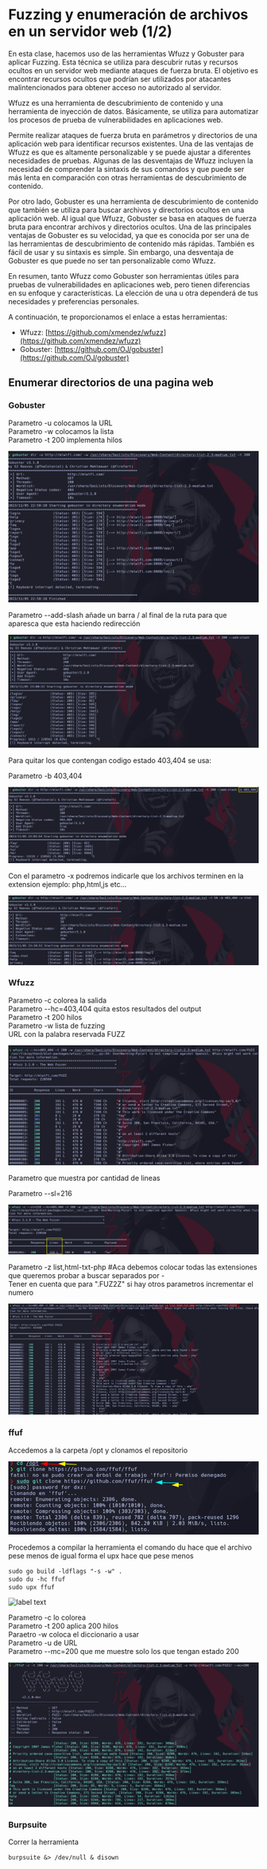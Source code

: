 # Fuzzing y enumeración de archivos en un servidor web (1/2)


En esta clase, hacemos uso de las herramientas Wfuzz y Gobuster para aplicar Fuzzing. Esta técnica se utiliza para descubrir rutas y recursos ocultos en un servidor web mediante ataques de fuerza bruta. El objetivo es encontrar recursos ocultos que podrían ser utilizados por atacantes malintencionados para obtener acceso no autorizado al servidor.

Wfuzz es una herramienta de descubrimiento de contenido y una herramienta de inyección de datos. Básicamente, se utiliza para automatizar los procesos de prueba de vulnerabilidades en aplicaciones web.

Permite realizar ataques de fuerza bruta en parámetros y directorios de una aplicación web para identificar recursos existentes. Una de las ventajas de Wfuzz es que es altamente personalizable y se puede ajustar a diferentes necesidades de pruebas. Algunas de las desventajas de Wfuzz incluyen la necesidad de comprender la sintaxis de sus comandos y que puede ser más lenta en comparación con otras herramientas de descubrimiento de contenido.

Por otro lado, Gobuster es una herramienta de descubrimiento de contenido que también se utiliza para buscar archivos y directorios ocultos en una aplicación web. Al igual que Wfuzz, Gobuster se basa en ataques de fuerza bruta para encontrar archivos y directorios ocultos. Una de las principales ventajas de Gobuster es su velocidad, ya que es conocida por ser una de las herramientas de descubrimiento de contenido más rápidas. También es fácil de usar y su sintaxis es simple. Sin embargo, una desventaja de Gobuster es que puede no ser tan personalizable como Wfuzz.

En resumen, tanto Wfuzz como Gobuster son herramientas útiles para pruebas de vulnerabilidades en aplicaciones web, pero tienen diferencias en su enfoque y características. La elección de una u otra dependerá de tus necesidades y preferencias personales.

A continuación, te proporcionamos el enlace a estas herramientas:

* Wfuzz: [https://github.com/xmendez/wfuzz](https://github.com/xmendez/wfuzz)
* Gobuster: [https://github.com/OJ/gobuster](https://github.com/OJ/gobuster)

## Enumerar directorios de una pagina web

### Gobuster

Parametro -u colocamos la URL\
Parametro -w colocamos la lista\
Parametro -t 200 implementa hilos

![label text](imgs/01.png)

Parametro --add-slash añade un barra / al final de la ruta para que aparesca que esta haciendo redirección

![label text](imgs/02.png)

Para quitar los que contengan codigo estado 403,404 se usa:

Parametro -b 403,404

![label tex](imgs/03.png)

Con el parametro -x podremos indicarle que los archivos terminen en la extension ejemplo: php,html,js etc...

![label text](imgs/04.png)

### Wfuzz

Parametro -c colorea la salida\
Parametro --hc=403,404 quita estos resultados del output\
Parametro -t 200 hilos\
Parametro -w lista de fuzzing\
URL con la palabra reservada FUZZ

![label text](imgs/05.png)

Parametro que muestra por cantidad de lineas

Parametro --sl=216

![label text](imgs/06.png)

Parametro -z list,html-txt-php   #Aca debemos colocar todas las extensiones que queremos probar a buscar separados por -\
Tener en cuenta que para ".FUZ2Z" si hay otros parametros incrementar el numero

![label text](imgs/07.png)

### ffuf

Accedemos a la carpeta /opt y clonamos el repositorio

![label text](imgs/08.png)

Procedemos a compilar la herramienta 
el comando du hace que el archivo pese menos de igual forma el upx hace que pese menos

```
sudo go build -ldflags "-s -w" .
sudo du -hc ffuf
sudo upx ffuf

```

![label text](imgs/09.pngi)

Parametro -c lo colorea\
Parametro -t 200 aplica 200 hilos\
Paraetro -w coloca el diccionario a usar\
Parametro -u de URL\
Parametro --mc=200 que me muestre solo los que tengan estado 200

![label text](imgs/10.png)

### Burpsuite

Correr la herramienta 

```
burpsuite &> /dev/null & disown
```





































